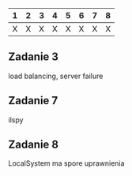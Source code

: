 | 1 | 2 | 3 | 4 | 5 | 6 | 7 | 8 |
|---|---|---|---|---|---|---|---|
| X | X | X | X | X | X | X | X |

## Zadanie 3
load balancing, server failure

## Zadanie 7
ilspy

## Zadanie 8
LocalSystem ma spore uprawnienia